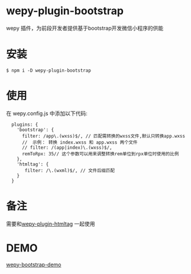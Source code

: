 # wepy-plugin-bootstrap
wepy 插件，为前段开发者提供基于bootstrap开发微信小程序的供能

# 安装

    $ npm i -D wepy-plugin-bootstrap

# 使用
在 wepy.config.js 中添加以下代码:
``` 
  plugins: {
    'bootstrap': {
      filter: /app\.(wxss)$/, // 匹配需转换的wxss文件,默认只转换app.wxss
      //  示例： 转换 index.wxss 和 app.wxss 两个文件
      // filter: /(app|index)\.(wxss)$/,
      remToRpx: 35// 这个参数可以用来调整转换rem单位到rpx单位时使用的比例
    },
    'htmltag': {
       filter: /\.(wxml)$/, // 文件后缀匹配
    }
  }
``` 
  
# 备注
需要和[wepy-plugin-htmltag](https://github.com/ryzonqz/wepy-plugin-htmltag) 一起使用

# DEMO
  
  [wepy-bootstrap-demo](https://github.com/tomli/wepy-bootstrap-demo.git)
    
